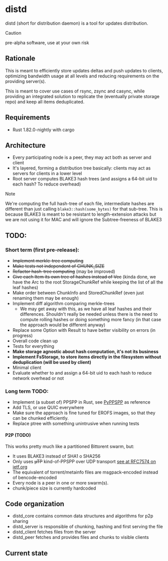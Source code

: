 # distd

distd (short for distribution daemon) is a tool for updates distribution.

> [!CAUTION]
> pre-alpha software, use at your own risk

## Rationale
This is meant to efficiently store updates deltas and push updates to clients, optimizing bandwidth usage at all levels
and reducing requirements on the providing server(s).

This is meant to cover use cases of rsync, zsync and casync, while providing an integrated solution to replicate
the (eventually private storage repo) and keep all items deduplicated.


## Requirements
- Rust 1.82.0-nightly with cargo

## Architecture
- Every participating node is a peer, they may act both as server and client
- It's layered, forming a distribution tree basically: clients may act as servers for clients in a lower level
- Root server computes BLAKE3 hash trees (and assigns a 64-bit uid to each hash? To reduce overhead)

> [!NOTE]
> We're computing the full hash-tree of each file, intermediate hashes are different than just calling
> `blake3::hash(some_bytes)` for that sub-tree. This is because BLAKE3 is meant to be resistant to
> length-extension attacks but we are not using it for MAC and will ignore the Subtree-freeness of BLAKE3

## TODO:
### Short term (first pre-release):
- ~~Implement merkle-tree computing~~
- ~~Make tests not independent of CHUNK_SIZE~~
- ~~Refactor hash-tree computing~~ (may be improved)
- ~~Give each Item its own tree of hashes instead of Vec~~ (kinda done, we have the Arc to the root StorageChunkRef
    while keeping the list of all the leaf hashes)
- Make order between ChunkInfo and StoredChunkRef (even just renaming them may be enough)
- Implement diff algorithm comparing merkle-trees
    - We may get away with this, as we have all leaf hashes and their differences. Shouldn't really be needed unless
        there is the need to compute rolling hashes or doing something more fancy (in that case the approach would be
        different anyway)
- Replace some Option with Result to have better visibility on errors (in progress)
- Overall code clean up
- Tests for everything
- **Make storage agnostic about hash computation, it's not its business**
- **Implement FsStorage, to store items directly in the filesystem without deduplication (will be used by client)**
- Minimal client
- Evaluate whether to and assign a 64-bit uid to each hash to reduce network overhead or not

### Long term TODO:
- Implement (a subset of) PPSPP in Rust, see [PyPPSPP](https://github.com/justas-/PyPPSPP) as reference
- Add TLS, or use QUIC everywhere
- Make sure the approach is fine tuned for EROFS images, so that they can be chunked efficiently.
- Replace ptree with something unintrusive when running tests

#### P2P (TODO)
This works pretty much like a partitioned Bittorent swarm, but:
- It uses BLAKE3 instead of SHA1 o SHA256
- Only uses ~~µTP~~ kind-of-PPSPP over UDP transport [see at RFC7574 on ietf.org](https://datatracker.ietf.org/doc/rfc7574/)
- The equivalent of torrent/metainfo files are msgpack-encoded instead of bencode-encoded
- Every node is a peer in one or more swarm(s).
- chunk/piece size is currently hardcoded


## Code organization
- distd_core contains common data structures and algorithms for p2p sharing
- distd_server is responsible of chunking, hashing and first serving the file
- distd_client fetches files from the server
- distd_peer fetches and provides files and chunks to visible clients

## Current state
